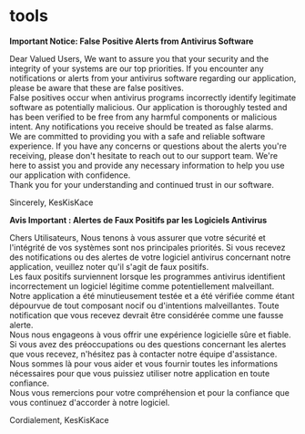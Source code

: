 # tools  
**Important Notice: False Positive Alerts from Antivirus Software**  

Dear Valued Users,
We want to assure you that your security and the integrity of your systems are our top priorities. If you encounter any notifications or alerts from your antivirus software regarding our application, please be aware that these are false positives.  
False positives occur when antivirus programs incorrectly identify legitimate software as potentially malicious. Our application is thoroughly tested and has been verified to be free from any harmful components or malicious intent. Any notifications you receive should be treated as false alarms.  
We are committed to providing you with a safe and reliable software experience. If you have any concerns or questions about the alerts you're receiving, please don't hesitate to reach out to our support team. We're here to assist you and provide any necessary information to help you use our application with confidence.  
Thank you for your understanding and continued trust in our software.  

Sincerely,
KesKisKace


  

**Avis Important : Alertes de Faux Positifs par les Logiciels Antivirus**

Chers Utilisateurs,
Nous tenons à vous assurer que votre sécurité et l'intégrité de vos systèmes sont nos principales priorités. Si vous recevez des notifications ou des alertes de votre logiciel antivirus concernant notre application, veuillez noter qu'il s'agit de faux positifs.  
Les faux positifs surviennent lorsque les programmes antivirus identifient incorrectement un logiciel légitime comme potentiellement malveillant. Notre application a été minutieusement testée et a été vérifiée comme étant dépourvue de tout composant nocif ou d'intentions malveillantes. Toute notification que vous recevez devrait être considérée comme une fausse alerte.  
Nous nous engageons à vous offrir une expérience logicielle sûre et fiable. Si vous avez des préoccupations ou des questions concernant les alertes que vous recevez, n'hésitez pas à contacter notre équipe d'assistance. Nous sommes là pour vous aider et vous fournir toutes les informations nécessaires pour que vous puissiez utiliser notre application en toute confiance.  
Nous vous remercions pour votre compréhension et pour la confiance que vous continuez d'accorder à notre logiciel.

Cordialement,
KesKisKace

